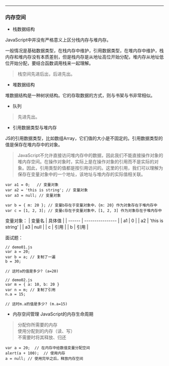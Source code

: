 
---
### 内存空间
- 栈数据结构

JavaScript中并没有严格意义上区分栈内存与堆内存。

一般情况是基础数据类型，在栈内存中维护，引用数据类型，在堆内存中维护，栈内存和堆内存没有本质差别，但是栈内存是从地址高位开始分配，堆内存从地址低位开始分配，要结合函数调用栈来一起理解。
> 栈空间先进后出，后进先出。

- 堆数据结构

堆数据结构是一种树状结构。它的存取数据的方式，则与书架与书非常相似。

- 队列
> 先进先出。

- 引用数据类型与堆内存

JS的引用数据类型，比如数组Array，它们值的大小是不固定的。引用数据类型的值是保存在堆内存中的对象。
> JavaScript不允许直接访问堆内存中的数据，因此我们不能直接操作对象的堆内存空间。在操作对象时，实际上是在操作对象的引用而不是实际的对象。因此，引用类型的值都是按引用访问的。这里的引用，我们可以理解为保存在变量对象中的一个地址，该地址与堆内存的实际值相关联。

```
var a1 = 0;   // 变量对象
var a2 = 'this is string'; // 变量对象
var a3 = null; // 变量对象

var b = { m: 20 }; // 变量b存在于变量对象中，{m: 20} 作为对象存在于堆内存中
var c = [1, 2, 3]; // 变量c存在于变量对象中，[1, 2, 3] 作为对象存在于堆内存中
```
变量对象：
| 变量名 | 具体值           |
| ------ | ---------------- |
| a1     | 0                |
| a2     | 'this is string' |
| a3     | null             |
| c      | 引用             |
| b      | 引用             |


面试题：
```
// demo01.js
var a = 20;
var b = a; // 复制了一遍
b = 30;

// 这时a的值是多少? (a=20)

// demo02.js
var m = { a: 10, b: 20 }
var n = m; // 复制了引用
n.a = 15;

// 这时m.a的值是多少? (m.a=15)
```

- 内存空间管理
JavaScript的内存生命周期

> 分配你所需要的内存  
>使用分配到的内存（读、写）  
>不需要时将其释放、归还
```
var a = 20;  // 在内存中给数值变量分配空间
alert(a + 100);  // 使用内存
a = null; // 使用完毕之后，释放内存空间
```